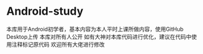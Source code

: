 # Android-study
本库用于Android初学者，基本内容为本人平时上课所做内容，使用GitHub Desktop上传
本库对所有人公开
如有大神对本库代码进行优化，建议在代码中使用注释标记原代码
欢迎所有大佬进行修改
